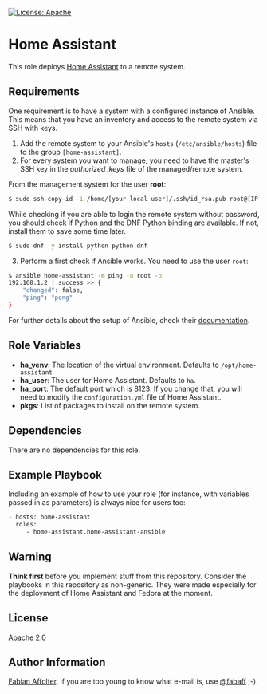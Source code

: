 [![License: Apache](https://img.shields.io/badge/License-Apache%202-yellow.svg)](hhttps://opensource.org/licenses/Apache-2.0)

Home Assistant
==============

This role deploys [Home Assistant](https://home-assistant.io/) to a remote system.

Requirements
------------

One requirement is to have a system with a configured instance of Ansible. This means that you have an inventory and access to the remote system via SSH with keys.

1. Add the remote system to your Ansible's `hosts` (`/etc/ansible/hosts`) file to the group `[home-assistant]`.
2. For every system you want to manage, you need to have the master's SSH key in the *authorized_keys* file of the managed/remote system.

From the management system for the user **root**:

```bash
$ sudo ssh-copy-id -i /home/[your local user]/.ssh/id_rsa.pub root@[IP address of remote system]
```

While checking if you are able to login the remote system without password, you should check if Python and the DNF Python binding are available. If not, install them to save some time later.

```bash
$ sudo dnf -y install python python-dnf
```


3. Perform a first check if Ansible works. You need to use the user `root`:

```bash
$ ansible home-assistant -m ping -u root -b
192.168.1.2 | success >> {
    "changed": false,
    "ping": "pong"
}
```

For further details about the setup of Ansible, check their [documentation](http://docs.ansible.com/ansible/).

Role Variables
--------------

- **ha_venv**: The location of the virtual environment. Defaults to `/opt/home-assistant`
- **ha_user**: The user for Home Assistant. Defaults to `ha`.
- **ha_port**: The default port which is 8123. If you change that, you will need to modify the `configuration.yml` file of Home Assistant.
- **pkgs**: List of packages to install on the remote system.


Dependencies
------------

There are no dependencies for this role.

Example Playbook
----------------

Including an example of how to use your role (for instance, with variables passed in as parameters) is always nice for users too:

```bash
- hosts: home-assistant
  roles:
     - home-assistant.home-assistant-ansible
```

Warning
-------

**Think first** before you implement stuff from this repository. Consider the playbooks in this repository as non-generic. They were made especially for the deployment of Home Assistant and Fedora at the moment.

License
-------

Apache 2.0

Author Information
------------------

[Fabian Affolter](https://github.com/fabaff). If you are too young to know what e-mail is, use [@fabaff](https://twitter.com/fabaff) ;-).

